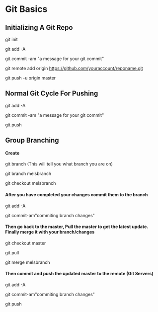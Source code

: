 # Git Basics

## Initializing A Git Repo
git init

git add -A

git commit -am "a message for your git commit"

git remote add origin https://github.com/youraccount/reponame.git

git push -u origin master


## Normal Git Cycle For Pushing

git add -A

git commit -am "a message for your git commit"

git push


## Group Branching

#### Create
git branch (This will tell you what branch you are on)

git branch melsbranch

git checkout melsbranch

#### After you have completed your changes commit them to the branch
git add -A

git commit-am"commiting branch changes"

#### Then go back to the master, Pull the master to get the latest update. Finally merge it with your branch/changes
git checkout master

git pull

git merge melsbranch

#### Then commit and push the updated master to the remote (Git Servers)
git add -A

git commit-am"commiting branch changes"

git push





